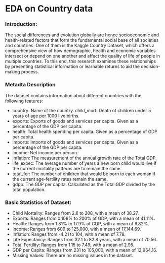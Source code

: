 # EDA on Country data

<h3> Introduction: </h3>
The social differences and evolution globally are hence socioeconomic and health-related factors that form the fundamental social base of all societies and countries. One of them is the Kaggle Country Dataset, which offers a comprehensive view of how demographic, health and economic variables intersect or depend on one another and affect the quality of life of people in multiple countries. To this end, this research examines these relationships by presenting statistical information or learnable returns to aid the decision-making process.

<h3> Metadta Description </h3>

The dataset contains information about different countries with the following features:
- country: Name of the country.
  child_mort: Death of children under 5 years of age per 1000 live births.
- exports: Exports of goods and services per capita. Given as a percentage of the GDP per capita.
- health: Total health spending per capita. Given as a percentage of GDP per capita.
- imports: Imports of goods and services per capita. Given as a percentage of the GDP per capita.
- income: Net income per person.
- inflation: The measurement of the annual growth rate of the Total GDP.
- life_expec: The average number of years a new born child would live if the current mortality patterns are to remain the same.
- total_fer: The number of children that would be born to each woman if the current age-fertility rates remain the same.
- gdpp: The GDP per capita. Calculated as the Total GDP divided by the total population.

<h3> Basic Statistics of Dataset: </h3>

- Child Mortality: Ranges from 2.6 to 208, with a mean of 38.27.
- Exports: Ranges from 0.109% to 200% of GDP, with a mean of 41.11%.
- Health: Ranges from 1.81% to 17.9% of GDP, with a mean of 6.82%.
- Income: Ranges from 609 to 125,000, with a mean of 17,144.69.
- Inflation: Ranges from -4.21 to 104, with a mean of 7.78.
- Life Expectancy: Ranges from 32.1 to 82.8 years, with a mean of 70.56.
- Total Fertility: Ranges from 1.15 to 7.49, with a mean of 2.95.
- GDP per Capita: Ranges from 231 to 105,000, with a mean of 12,964.16.
- Missing Values: There are no missing values in the dataset.
